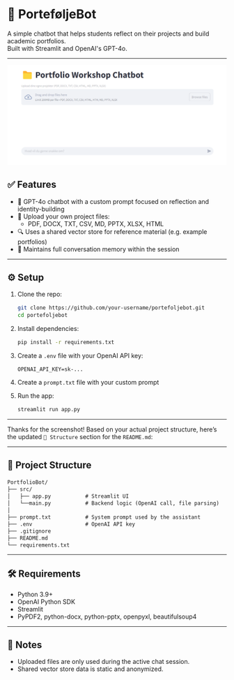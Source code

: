 # 📁 PorteføljeBot

A simple chatbot that helps students reflect on their projects and build academic portfolios.  
Built with Streamlit and OpenAI's GPT-4o.

---

![Portfolio screenshot](image.png)

## ✅ Features

- 🧠 GPT-4o chatbot with a custom prompt focused on reflection and identity-building
- 📎 Upload your own project files:
  - PDF, DOCX, TXT, CSV, MD, PPTX, XLSX, HTML
- 🔍 Uses a shared vector store for reference material (e.g. example portfolios)
- 💬 Maintains full conversation memory within the session

---

## ⚙️ Setup

1. Clone the repo:
   ```bash
   git clone https://github.com/your-username/portefoljebot.git
   cd portefoljebot
   ```

2. Install dependencies:
   ```bash
   pip install -r requirements.txt
   ```

3. Create a `.env` file with your OpenAI API key:
   ```
   OPENAI_API_KEY=sk-...
   ```

4.  Create a `prompt.txt` file with your custom prompt

4. Run the app:
   ```bash
   streamlit run app.py
   ```

---

Thanks for the screenshot! Based on your actual project structure, here’s the updated `📂 Structure` section for the `README.md`:

---

## 📂 Project Structure

```
PortfolioBot/
├── src/
│   ├── app.py           # Streamlit UI
│   └──main.py           # Backend logic (OpenAI call, file parsing)
│ 
├── prompt.txt           # System prompt used by the assistant
├── .env                 # OpenAI API key
├── .gitignore
├── README.md
└── requirements.txt
```

---

## 🛠 Requirements

- Python 3.9+
- OpenAI Python SDK
- Streamlit
- PyPDF2, python-docx, python-pptx, openpyxl, beautifulsoup4

---

## 🔐 Notes

- Uploaded files are only used during the active chat session.
- Shared vector store data is static and anonymized.

